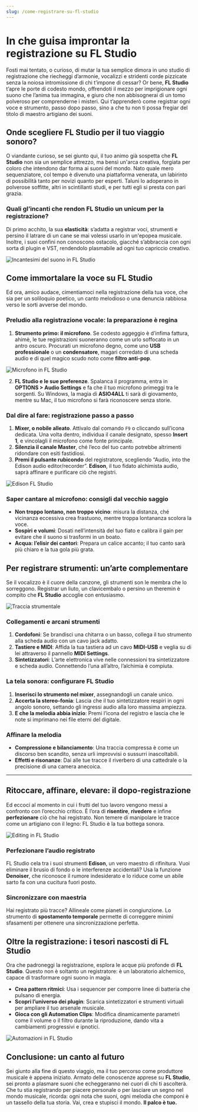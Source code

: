 ```yaml
---
slug: /come-registrare-su-fl-studio
---
```

# In che guisa improntar la registrazione su FL Studio

Fosti mai tentato, o curioso, di mutar la tua semplice dimora in uno studio di registrazione che riecheggi d’armonie, vocalizzi e stridenti corde pizzicate senza la noiosa intromissione di chi t’impone di cessar? Or bene, **FL Studio** t’apre le porte di codesto mondo, offrendoti il mezzo per imprigionare ogni suono che l’anima tua immagina, e giuro che non abbisognerai di un tomo polveroso per comprenderne i misteri. Qui t’apprenderò come registrar ogni voce e strumento, passo dopo passo, sino a che tu non ti possa fregiar del titolo di maestro artigiano dei suoni.

## Onde scegliere FL Studio per il tuo viaggio sonoro?

O viandante curioso, se sei giunto qui, il tuo animo già sospetta che **FL Studio** non sia un semplice attrezzo, ma bensì un'arca creativa, forgiata per coloro che intendono dar forma ai suoni del mondo. Nato quale mero sequenziatore, col tempo è divenuto una piattaforma venerata, un labirinto di possibilità tanto per novizi quanto per esperti. Taluni lo adoperano in polverose soffitte, altri in scintillanti studi, e per tutti egli si presta con pari grazia.

### Quali gl’incanti che rendon FL Studio un unicum per la registrazione?

Di primo acchito, la sua **elasticità**: s’adatta a registrar voci, strumenti e persino il latrare di un cane se mai volessi usarlo in un'epopea musicale. Inoltre, i suoi confini non conoscono ostacolo, giacché s’abbraccia con ogni sorta di plugin e VST, rendendolo plasmabile ad ogni tuo capriccio creativo.

![Incantesimi del suono in FL Studio](/guide-img/output/ebafd50c.jpg)

## Come immortalare la voce su FL Studio

Ed ora, amico audace, cimentiamoci nella registrazione della tua voce, che sia per un soliloquio poetico, un canto melodioso o una denuncia rabbiosa verso le sorti avverse del mondo.

### Preludio alla registrazione vocale: la preparazione è regina

1. **Strumento primo: il microfono**. Se codesto aggeggio è d’infima fattura, ahimè, le tue registrazioni suoneranno come un urlo soffocato in un antro oscuro. Procurati un microfono degno, come uno **USB professionale** o un **condensatore**, magari corredato di una scheda audio e di quel magico scudo noto come **filtro anti-pop**.

![Microfono in FL Studio](/guide-img/output/93336814.jpg)

2. **FL Studio e le sue preferenze**. Spalanca il programma, entra in **OPTIONS > Audio Settings** e fa che il tuo microfono primeggi tra le sorgenti. Su Windows, la magia di **ASIO4ALL** ti sarà di giovamento, mentre su Mac, il tuo microfono si farà riconoscere senza storie.

### Dal dire al fare: registrazione passo a passo

1. **Mixer, o nobile alleato**. Attivalo dal comando `F9` o cliccando sull’icona dedicata. Una volta dentro, individua il canale designato, spesso **Insert 1**, e vincolagli il microfono come fonte principale.
2. **Silenzia il canale Master**, ché l’eco del tuo canto potrebbe altrimenti ridondare con esiti fastidiosi.
3. **Premi il pulsante rubicondo** del registratore, scegliendo “Audio, into the Edison audio editor/recorder”. **Edison**, il tuo fidato alchimista audio, saprà affinare e purificare ciò che registri.

![Edison FL Studio](/guide-img/output/f030050.jpg)

### Saper cantare al microfono: consigli dal vecchio saggio

- **Non troppo lontano, non troppo vicino**: misura la distanza, ché vicinanza eccessiva crea frastuono, mentre troppa lontananza scolora la voce.
- **Sospiri e volumi**: Dosati nell’intensità del tuo fiato e calibra il gain per evitare che il suono si trasformi in un boato.
- **Acqua: l’elisir dei cantori**: Prepara un calice accanto; il tuo canto sarà più chiaro e la tua gola più grata.

## Per registrare strumenti: un’arte complementare

Se il vocalizzo è il cuore della canzone, gli strumenti son le membra che lo sorreggono. Registrar un liuto, un clavicembalo o persino un theremin è compito che **FL Studio** accoglie con entusiasmo.

![Traccia strumentale](/guide-img/output/347636b3.jpg)

### Collegamenti e arcani strumenti

1. **Cordofoni**: Se brandisci una chitarra o un basso, collega il tuo strumento alla scheda audio con un cavo jack adatto.
2. **Tastiere e MIDI**: Affida la tua tastiera ad un cavo **MIDI-USB** e veglia su di lei attraverso il pannello **MIDI Settings**.
3. **Sintetizzatori**: L’arte elettronica vive nelle connessioni tra sintetizzatore e scheda audio. Connettendo l’una all’altro, l’alchimia è compiuta.

### La tela sonora: configurare FL Studio

1. **Inserisci lo strumento nel mixer**, assegnandogli un canale unico.
2. **Accerta la stereo-fonia**: Lascia che il tuo sintetizzatore respiri in ogni angolo sonoro, settando gli ingressi audio alla loro massima ampiezza.
3. **E che la melodia abbia inizio**: Premi l’icona del registro e lascia che le note si imprimano nei file eterni del digitale.

### Affinare la melodia

- **Compressione e bilanciamento**: Una traccia compressa è come un discorso ben scandito, senza urli improvvisi o sussurri inascoltabili.
- **Effetti e risonanze**: Dai alle tue tracce il riverbero di una cattedrale o la precisione di una camera anecoica.

---

## Ritoccare, affinare, elevare: il dopo-registrazione

Ed eccoci al momento in cui i frutti del tuo lavoro vengono messi a confronto con l’orecchio critico. È l’ora di **risentire**, **rivedere** e infine **perfezionare** ciò che hai registrato. Non temere di manipolare le tracce come un artigiano con il legno: FL Studio è la tua bottega sonora.

![Editing in FL Studio](/guide-img/output/b41ff2f8.jpg)

### Perfezionare l’audio registrato

FL Studio cela tra i suoi strumenti **Edison**, un vero maestro di rifinitura. Vuoi eliminare il brusio di fondo o le interferenze accidentali? Usa la funzione **Denoiser**, che riconosce il rumore indesiderato e lo riduce come un abile sarto fa con una cucitura fuori posto.

### Sincronizzare con maestria

Hai registrato più tracce? Allineale come pianeti in congiunzione. Lo strumento di **spostamento temporale** permette di correggere minimi sfasamenti per ottenere una sincronizzazione perfetta.

## Oltre la registrazione: i tesori nascosti di FL Studio

Ora che padroneggi la registrazione, esplora le acque più profonde di **FL Studio**. Questo non è soltanto un registratore: è un laboratorio alchemico, capace di trasformare ogni suono in magia.

- **Crea pattern ritmici**: Usa i sequencer per comporre linee di batteria che pulsano di energia.
- **Scopri l’universo dei plugin**: Scarica sintetizzatori e strumenti virtuali per ampliare il tuo arsenale musicale.
- **Gioca con gli Automation Clips**: Modifica dinamicamente parametri come il volume o il filtro durante la riproduzione, dando vita a cambiamenti progressivi e ipnotici.

![Automazioni in FL Studio](/guide-img/output/26949d4b.jpg)

## Conclusione: un canto al futuro

Sei giunto alla fine di questo viaggio, ma il tuo percorso come produttore musicale è appena iniziato. Armato delle conoscenze apprese su **FL Studio**, sei pronto a plasmare suoni che echeggeranno nei cuori di chi ti ascolterà. Che tu stia registrando per piacere personale o per lasciare un segno nel mondo musicale, ricorda: ogni nota che suoni, ogni melodia che componi è un tassello della tua storia. Vai, crea e stupisci il mondo. **Il palco è tuo.**

